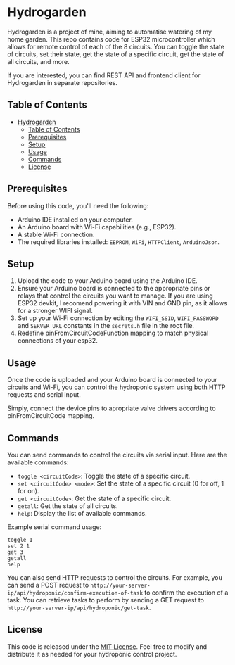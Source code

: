 # Hydrogarden


Hydrogarden is a project of mine, aiming to automatise watering of my home garden. This repo contains code for ESP32
microcontroller which allows for remote control of each of the 8 circuits.
You can toggle the state of circuits, set their state, get the state of a specific circuit, get the state of all circuits, and more.

If you are interested, you can find REST API and frontend client for Hydrogarden in separate repositories.

## Table of Contents

- [Hydrogarden](#hydrogarden)
  - [Table of Contents](#table-of-contents)
  - [Prerequisites](#prerequisites)
  - [Setup](#setup)
  - [Usage](#usage)
  - [Commands](#commands)
  - [License](#license)

## Prerequisites

Before using this code, you'll need the following:

- Arduino IDE installed on your computer.
- An Arduino board with Wi-Fi capabilities (e.g., ESP32).
- A stable Wi-Fi connection.
- The required libraries installed: `EEPROM`, `WiFi`, `HTTPClient`, `ArduinoJson`.

## Setup

1. Upload the code to your Arduino board using the Arduino IDE.
2. Ensure your Arduino board is connected to the appropriate pins or relays that control the circuits you want to manage. If you are using ESP32 devkit, I recomend powering it with VIN and GND pin, as it allows for a stronger WIFI signal. 
3. Set up your Wi-Fi connection by editing the `WIFI_SSID`, `WIFI_PASSWORD` and `SERVER_URL` constants in the `secrets.h` file in the root file.
4. Redefine pinFromCircuitCodeFunction mapping to match physical connections of your esp32.
   
## Usage

Once the code is uploaded and your Arduino board is connected to your circuits and Wi-Fi, you can control the hydroponic system using both HTTP requests and serial input.

Simply, connect the device pins to apropriate valve drivers according to pinFromCircuitCode mapping.

## Commands

You can send commands to control the circuits via serial input. Here are the available commands:

- `toggle <circuitCode>`: Toggle the state of a specific circuit.
- `set <circuitCode> <mode>`: Set the state of a specific circuit (0 for off, 1 for on).
- `get <circuitCode>`: Get the state of a specific circuit.
- `getall`: Get the state of all circuits.
- `help`: Display the list of available commands.

Example serial command usage:
```
toggle 1
set 2 1
get 3
getall
help
```

You can also send HTTP requests to control the circuits. For example, you can send a POST request to `http://your-server-ip/api/hydroponic/confirm-execution-of-task` to confirm the execution of a task. You can retrieve tasks to perform by sending a GET request to `http://your-server-ip/api/hydroponic/get-task`.

## License

This code is released under the [MIT License](LICENSE). Feel free to modify and distribute it as needed for your hydroponic control project.